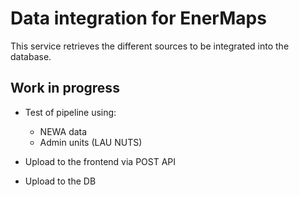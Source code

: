 # Data integration for EnerMaps

This service retrieves the different sources to be integrated into the database.

## Work in progress

- Test of pipeline using:

  - NEWA data
  - Admin units (LAU NUTS)

- Upload to the frontend via POST API

- Upload to the DB
